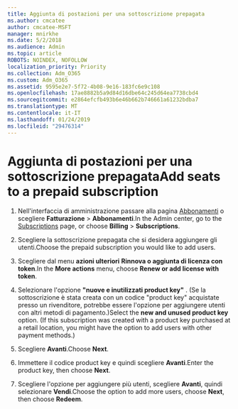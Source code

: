```yaml
---
title: Aggiunta di postazioni per una sottoscrizione prepagata
ms.author: cmcatee
author: cmcatee-MSFT
manager: mnirkhe
ms.date: 5/2/2018
ms.audience: Admin
ms.topic: article
ROBOTS: NOINDEX, NOFOLLOW
localization_priority: Priority
ms.collection: Adm_O365
ms.custom: Adm_O365
ms.assetid: 9595e2e7-5f72-4b08-9e16-183fc6e9c108
ms.openlocfilehash: 17ae8882b5a9d84d16dbe64c245d64ea7738cbd4
ms.sourcegitcommit: e2864efcfb493b6e46b662b746661a61232bdba7
ms.translationtype: MT
ms.contentlocale: it-IT
ms.lasthandoff: 01/24/2019
ms.locfileid: "29476314"
---
```

# <a name="add-seats-to-a-prepaid-subscription"></a><span data-ttu-id="fa7b9-102">Aggiunta di postazioni per una sottoscrizione prepagata</span><span class="sxs-lookup"><span data-stu-id="fa7b9-102">Add seats to a prepaid subscription</span></span>

1. <span data-ttu-id="fa7b9-103">Nell'interfaccia di amministrazione passare alla pagina [Abbonamenti](https://go.microsoft.com/fwlink/p/?linkid=842054) o scegliere **Fatturazione** \> **Abbonamenti**.</span><span class="sxs-lookup"><span data-stu-id="fa7b9-103">In the Admin center, go to the [Subscriptions](https://go.microsoft.com/fwlink/p/?linkid=842054) page, or choose **Billing** \> **Subscriptions**.</span></span>
    
2. <span data-ttu-id="fa7b9-104">Scegliere la sottoscrizione prepagata che si desidera aggiungere gli utenti.</span><span class="sxs-lookup"><span data-stu-id="fa7b9-104">Choose the prepaid subscription you would like to add users.</span></span>
    
3. <span data-ttu-id="fa7b9-105">Scegliere dal menu **azioni ulteriori** **Rinnova o aggiunta di licenza con token**.</span><span class="sxs-lookup"><span data-stu-id="fa7b9-105">In the **More actions** menu, choose **Renew or add license with token**.</span></span>
    
4. <span data-ttu-id="fa7b9-p101">Selezionare l'opzione **"nuove e inutilizzati product key"** . (Se la sottoscrizione è stata creata con un codice "product key" acquistate presso un rivenditore, potrebbe essere l'opzione per aggiungere utenti con altri metodi di pagamento.)</span><span class="sxs-lookup"><span data-stu-id="fa7b9-p101">Select the **new and unused product key** option. (If this subscription was created with a product key purchased at a retail location, you might have the option to add users with other payment methods.)</span></span> 
    
5. <span data-ttu-id="fa7b9-108">Scegliere **Avanti**.</span><span class="sxs-lookup"><span data-stu-id="fa7b9-108">Choose **Next**.</span></span>
    
6. <span data-ttu-id="fa7b9-109">Immettere il codice product key e quindi scegliere **Avanti**.</span><span class="sxs-lookup"><span data-stu-id="fa7b9-109">Enter the product key, then choose **Next**.</span></span>
    
7. <span data-ttu-id="fa7b9-110">Scegliere l'opzione per aggiungere più utenti, scegliere **Avanti**, quindi selezionare **Vendi**.</span><span class="sxs-lookup"><span data-stu-id="fa7b9-110">Choose the option to add more users, choose **Next**, then choose **Redeem**.</span></span>
    


